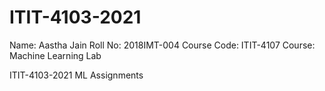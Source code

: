 # ITIT-4103-2021


Name: Aastha Jain
Roll No: 2018IMT-004
Course Code: ITIT-4107
Course: Machine Learning Lab

ITIT-4103-2021 ML Assignments
